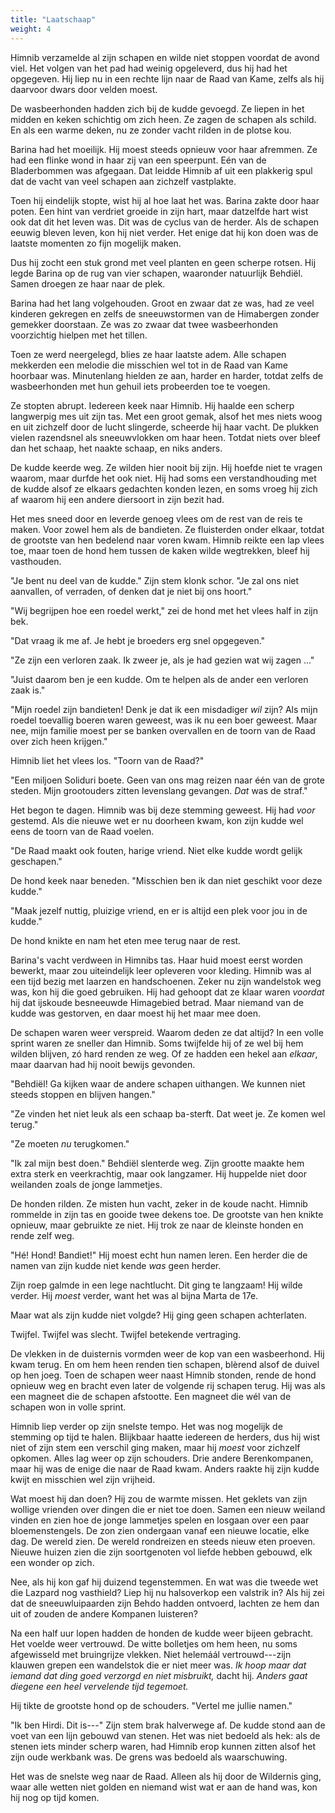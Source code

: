 ```yaml
---
title: "Laatschaap"
weight: 4
---
```


Himnib verzamelde al zijn schapen en wilde niet stoppen voordat de avond viel. Het volgen van het pad had weinig opgeleverd, dus hij had het opgegeven. Hij liep nu in een rechte lijn naar de Raad van Kame, zelfs als hij daarvoor dwars door velden moest.

De wasbeerhonden hadden zich bij de kudde gevoegd. Ze liepen in het midden en keken schichtig om zich heen. Ze zagen de schapen als schild. En als een warme deken, nu ze zonder vacht rilden in de plotse kou.

Barina had het moeilijk. Hij moest steeds opnieuw voor haar afremmen. Ze had een flinke wond in haar zij van een speerpunt. Eén van de Bladerbommen was afgegaan. Dat leidde Himnib af uit een plakkerig spul dat de vacht van veel schapen aan zichzelf vastplakte.

Toen hij eindelijk stopte, wist hij al hoe laat het was. Barina zakte door haar poten. Een hint van verdriet groeide in zijn hart, maar datzelfde hart wist ook dat dit het leven was. Dit was de cyclus van de herder. Als de schapen eeuwig bleven leven, kon hij niet verder. Het enige dat hij kon doen was de laatste momenten zo fijn mogelijk maken.

Dus hij zocht een stuk grond met veel planten en geen scherpe rotsen. Hij legde Barina op de rug van vier schapen, waaronder natuurlijk Behdiël. Samen droegen ze haar naar de plek. 

Barina had het lang volgehouden. Groot en zwaar dat ze was, had ze veel kinderen gekregen en zelfs de sneeuwstormen van de Himabergen zonder gemekker doorstaan. Ze was zo zwaar dat twee wasbeerhonden voorzichtig hielpen met het tillen.

Toen ze werd neergelegd, blies ze haar laatste adem. Alle schapen mekkerden een melodie die misschien wel tot in de Raad van Kame hoorbaar was. Minutenlang hielden ze aan, harder en harder, totdat zelfs de wasbeerhonden met hun gehuil iets probeerden toe te voegen.

Ze stopten abrupt. Iedereen keek naar Himnib. Hij haalde een scherp langwerpig mes uit zijn tas. Met een groot gemak, alsof het mes niets woog en uit zichzelf door de lucht slingerde, scheerde hij haar vacht. De plukken vielen razendsnel als sneeuwvlokken om haar heen. Totdat niets over bleef dan het schaap, het naakte schaap, en niks anders.

De kudde keerde weg. Ze wilden hier nooit bij zijn. Hij hoefde niet te vragen waarom, maar durfde het ook niet. Hij had soms een verstandhouding met de kudde alsof ze elkaars gedachten konden lezen, en soms vroeg hij zich af waarom hij een andere diersoort in zijn bezit had.

Het mes sneed door en leverde genoeg vlees om de rest van de reis te maken. Voor zowel hem als de bandieten. Ze fluisterden onder elkaar, totdat de grootste van hen bedelend naar voren kwam. Himnib reikte een lap vlees toe, maar toen de hond hem tussen de kaken wilde wegtrekken, bleef hij vasthouden.

"Je bent nu deel van de kudde." Zijn stem klonk schor. "Je zal ons niet aanvallen, of verraden, of denken dat je niet bij ons hoort."

"Wij begrijpen hoe een roedel werkt," zei de hond met het vlees half in zijn bek.

"Dat vraag ik me af. Je hebt je broeders erg snel opgegeven."

"Ze zijn een verloren zaak. Ik zweer je, als je had gezien wat wij zagen ..."

"Juist daarom ben je een kudde. Om te helpen als de ander een verloren zaak is."

"Mijn roedel zijn bandieten! Denk je dat ik een misdadiger _wil_ zijn? Als mijn roedel toevallig boeren waren geweest, was ik nu een boer geweest. Maar nee, mijn familie moest per se banken overvallen en de toorn van de Raad over zich heen krijgen."

Himnib liet het vlees los. "Toorn van de Raad?"

"Een miljoen Soliduri boete. Geen van ons mag reizen naar één van de grote steden. Mijn grootouders zitten levenslang gevangen. _Dat_ was de straf."

Het begon te dagen. Himnib was bij deze stemming geweest. Hij had _voor_ gestemd. Als die nieuwe wet er nu doorheen kwam, kon zijn kudde wel eens de toorn van de Raad voelen.

"De Raad maakt ook fouten, harige vriend. Niet elke kudde wordt gelijk geschapen."

De hond keek naar beneden. "Misschien ben ik dan niet geschikt voor deze kudde."

"Maak jezelf nuttig, pluizige vriend, en er is altijd een plek voor jou in de kudde."

De hond knikte en nam het eten mee terug naar de rest.

Barina's vacht verdween in Himnibs tas. Haar huid moest eerst worden bewerkt, maar zou uiteindelijk leer opleveren voor kleding. Himnib was al een tijd bezig met laarzen en handschoenen. Zeker nu zijn wandelstok weg was, kon hij die goed gebruiken. Hij had gehoopt dat ze klaar waren _voordat_ hij dat ijskoude besneeuwde Himagebied betrad. Maar niemand van de kudde was gestorven, en daar moest hij het maar mee doen.

De schapen waren weer verspreid. Waarom deden ze dat altijd? In een volle sprint waren ze sneller dan Himnib. Soms twijfelde hij of ze wel bij hem wilden blijven, zó hard renden ze weg. Of ze hadden een hekel aan _elkaar_, maar daarvan had hij nooit bewijs gevonden.

"Behdiël! Ga kijken waar de andere schapen uithangen. We kunnen niet steeds stoppen en blijven hangen."

"Ze vinden het niet leuk als een schaap ba-sterft. Dat weet je. Ze komen wel terug."

"Ze moeten _nu_ terugkomen."

"Ik zal mijn best doen." Behdiël slenterde weg. Zijn grootte maakte hem extra sterk en veerkrachtig, maar ook langzamer. Hij huppelde niet door weilanden zoals de jonge lammetjes.

De honden rilden. Ze misten hun vacht, zeker in de koude nacht. Himnib rommelde in zijn tas en gooide twee dekens toe. De grootste van hen knikte opnieuw, maar gebruikte ze niet. Hij trok ze naar de kleinste honden en rende zelf weg.

"Hé! Hond! Bandiet!" Hij moest echt hun namen leren. Een herder die de namen van zijn kudde niet kende _was_ geen herder.

Zijn roep galmde in een lege nachtlucht. Dit ging te langzaam! Hij wilde verder. Hij _moest_ verder, want het was al bijna Marta de 17e.

Maar wat als zijn kudde niet volgde? Hij ging geen schapen achterlaten.

Twijfel. Twijfel was slecht. Twijfel betekende vertraging.

De vlekken in de duisternis vormden weer de kop van een wasbeerhond. Hij kwam terug. En om hem heen renden tien schapen, blèrend alsof de duivel op hen joeg. Toen de schapen weer naast Himnib stonden, rende de hond opnieuw weg en bracht even later de volgende rij schapen terug. Hij was als een magneet die de schapen afstootte. Een magneet die wél van de schapen won in volle sprint.

Himnib liep verder op zijn snelste tempo. Het was nog mogelijk de stemming op tijd te halen. Blijkbaar haatte iedereen de herders, dus hij wist niet of zijn stem een verschil ging maken, maar hij _moest_ voor zichzelf opkomen. Alles lag weer op zijn schouders. Drie andere Berenkompanen, maar hij was de enige die naar de Raad kwam. Anders raakte hij zijn kudde kwijt en misschien wel zijn vrijheid. 

Wat moest hij dan doen? Hij zou de warmte missen. Het geklets van zijn wollige vrienden over dingen die er niet toe doen. Samen een nieuw weiland vinden en zien hoe de jonge lammetjes spelen en losgaan over een paar bloemenstengels. De zon zien ondergaan vanaf een nieuwe locatie, elke dag. De wereld zien. De wereld rondreizen en steeds nieuw eten proeven. Nieuwe huizen zien die zijn soortgenoten vol liefde hebben gebouwd, elk een wonder op zich.

Nee, als hij kon gaf hij duizend tegenstemmen. En wat was die tweede wet die Lazpard nog vasthield? Liep hij nu halsoverkop een valstrik in? Als hij zei dat de sneeuwluipaarden zijn Behdo hadden ontvoerd, lachten ze hem dan uit of zouden de andere Kompanen luisteren?

Na een half uur lopen hadden de honden de kudde weer bijeen gebracht. Het voelde weer vertrouwd. De witte bolletjes om hem heen, nu soms afgewisseld met bruingrijze vlekken. Niet helemáál vertrouwd---zijn klauwen grepen een wandelstok die er niet meer was. _Ik hoop maar dat iemand dat ding goed verzorgd en niet misbruikt,_ dacht hij. _Anders gaat diegene een heel vervelende tijd tegemoet._

Hij tikte de grootste hond op de schouders. "Vertel me jullie namen."

"Ik ben Hirdi. Dit is---" Zijn stem brak halverwege af. De kudde stond aan de voet van een lijn gebouwd van stenen. Het was niet bedoeld als hek: als de stenen iets minder scherp waren, had Himnib erop kunnen zitten alsof het zijn oude werkbank was. De grens was bedoeld als waarschuwing.

Het was de snelste weg naar de Raad. Alleen als hij door de Wildernis ging, waar alle wetten niet golden en niemand wist wat er aan de hand was, kon hij nog op tijd komen.